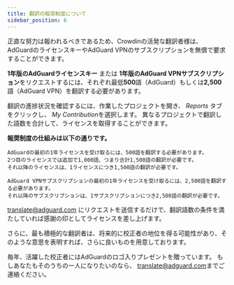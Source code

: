 ```yaml
---
title: 翻訳の報奨制度について
sidebar_position: 6
---
```


正直な努力は報われるべきであるため、Crowdinの活発な翻訳者様は、AdGuardのライセンスキーやAdGuard VPNのサブスクリプションを無償で要求することができます。

**1年版のAdGuardライセンスキー** または **1年版のAdGuard VPNサブスクリプション**をリクエストするには、それぞれ最低**500**語（AdGuard）もしくは**2,500**語（AdGuard VPN）を翻訳する必要があります。

翻訳の進捗状況を確認するには、作業したプロジェクトを開き、 *Reports* タブをクリックし、 *My Contribution*を選択します。 異なるプロジェクトで翻訳した語数を合計して、ライセンスを取得することができます。

**報奨制度の仕組みは以下の通りです。**

```
AdGuardの最初の1年ライセンスを受け取るには、500語を翻訳する必要があります。
2つ目のライセンスでは追加で1,000語、つまり合計1,500語の翻訳が必要です。
それ以降のライセンスは、1ライセンスにつき1,500語の翻訳が必要です。

AdGuard VPNサブスクリプションの最初の1年ライセンスを受け取るには、2,500語を翻訳する必要があります。
それ以降のサブスクリプションは、1サブスクリプションにつき2,500語の翻訳が必要です。

```
[translate@adguard.com](mailto:translate@adguard.com) にリクエストを送信するだけで、翻訳語数の条件を満たしていれば感謝の印としてライセンスを差し上げます。

さらに、最も積極的な翻訳者は、将来的に校正者の地位を得る可能性があり、そのような意思を表明すれば、さらに良いものを用意しております。

毎年、活躍した校正者にはAdGuardのロゴ入りプレゼントを贈っています。 もしあなたもそのうちの一人になりたいのなら、 [translate@adguard.com](mailto:translate@adguard.com)までご連絡ください。